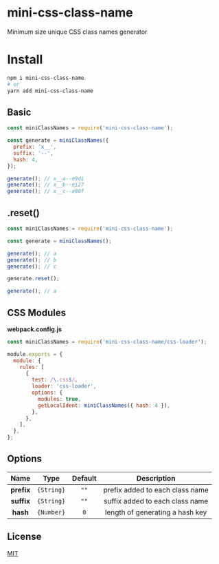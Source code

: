 # mini-css-class-name
Minimum size unique CSS class names generator

# Install

```bash
npm i mini-css-class-name
# or
yarn add mini-css-class-name
```

## Basic

```js
const miniClassNames = require('mini-css-class-name');

const generate = miniClassNames({
  prefix: 'x__',
  suffix: '--',
  hash: 4,
});

generate(); // x__a--e9di
generate(); // x__b--ei27
generate(); // x__c--e80f
```

## .reset()

```js
const miniClassNames = require('mini-css-class-name');

const generate = miniClassNames();

generate(); // a
generate(); // b
generate(); // c

generate.reset();

generate(); // a
```

## CSS Modules

**webpack.config.js**
```js
const miniClassNames = require('mini-css-class-name/css-loader');

module.exports = {
  module: {
    rules: [
      {
        test: /\.css$/,
        loader: 'css-loader',
        options: {
          modules: true,
          getLocalIdent: miniClassNames({ hash: 4 }),
        },
      },
    ],
  },
};
```
## Options

|     Name            |    Type           | Default          | Description                        |
|:-------------------:|:-----------------:|:----------------:|:----------------------------------:|
|  **prefix**         |  `{String}`       |  `""`            |  prefix added to each class name
|  **suffix**         |  `{String}`       |  `""`            |  suffix added to each class name
|   **hash**          |  `{Number}`       |   `0`            |  length of generating a hash key

## License

[MIT](./LICENSE)
